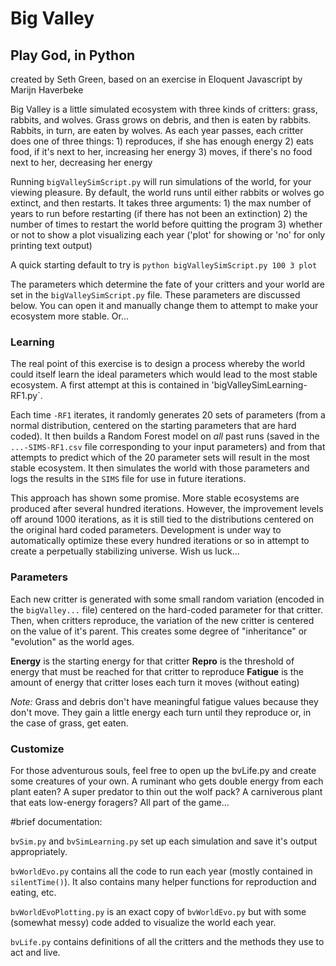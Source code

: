 # Big Valley 
## Play God, in Python

created by Seth Green, based on an exercise in Eloquent Javascript by Marijn Haverbeke

Big Valley is a little simulated ecosystem with three kinds of critters: grass, rabbits, and wolves. Grass grows on debris, and then is eaten by rabbits. Rabbits, in turn, are eaten by wolves. As each year passes, each critter does one of three things:
    1) reproduces, if she has enough energy
    2) eats food, if it's next to her, increasing her energy
    3) moves, if there's no food next to her, decreasing her energy

Running `bigValleySimScript.py` will run simulations of the world, for your viewing pleasure. By default, the world runs until either rabbits or wolves go extinct, and then restarts. It takes three arguments:
    1) the max number of years to run before restarting (if there has not been an extinction)
    2) the number of times to restart the world before quitting the program
    3) whether or not to show a plot visualizing each year ('plot' for showing or 'no' for only printing text output)

A quick starting default to try is `python bigValleySimScript.py 100 3 plot`

The parameters which determine the fate of your critters and your world are set in the `bigValleySimScript.py` file. These parameters are discussed below. You can open it and manually change them to attempt to make your ecosystem more stable. Or...

### Learning
The real point of this exercise is to design a process whereby the world could itself learn the ideal parameters which would lead to the most stable ecosystem. A first attempt at this is contained in 'bigValleySimLearning-RF1.py`. 

Each time `-RF1` iterates, it randomly generates 20 sets of parameters (from a normal distribution, centered on the starting parameters that are hard coded). It then builds a Random Forest model on *all* past runs (saved in the `...-SIMS-RF1.csv` file corresponding to your input parameters) and from that attempts to predict which of the 20 parameter sets will result in the most stable ecosystem. It then simulates the world with those parameters and logs the results in the `SIMS` file for use in future iterations.

This approach has shown some promise. More stable ecosystems are produced after several hundred iterations. However, the improvement levels off around 1000 iterations, as it is still tied to the distributions centered on the original hard coded parameters. Development is under way to automatically optimize these every hundred iterations or so in attempt to create a perpetually stabilizing universe. Wish us luck...

### Parameters
Each new critter is generated with some small random variation (encoded in the `bigValley...` file) centered on the hard-coded parameter for that critter. Then, when critters reproduce, the variation of the new critter is centered on the value of it's parent. This creates some degree of "inheritance" or "evolution" as the world ages.

**Energy** is the starting energy for that critter
**Repro** is the threshold of energy that must be reached for that critter to reproduce
**Fatigue** is the amount of energy that critter loses each turn it moves (without eating)

*Note:* Grass and debris don't have meaningful fatigue values because they don't move. They gain a little energy each turn until they reproduce or, in the case of grass, get eaten.

### Customize
For those adventurous souls, feel free to open up the bvLife.py and create some creatures of your own. A ruminant who gets double energy from each plant eaten? A super predator to thin out the wolf pack? A carniverous plant that eats low-energy foragers? All part of the game...

#brief documentation:

`bvSim.py` and `bvSimLearning.py` set up each simulation and save it's output appropriately.

`bvWorldEvo.py` contains all the code to run each year (mostly contained in `silentTime()`). It also contains many helper functions for reproduction and eating, etc.

`bvWorldEvoPlotting.py` is an exact copy of `bvWorldEvo.py` but with some (somewhat messy) code added to visualize the world each year.

`bvLife.py` contains definitions of all the critters and the methods they use to act and live.

